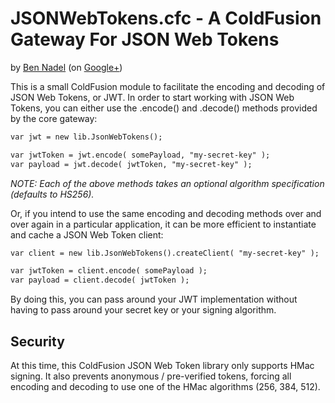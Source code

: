 
# JSONWebTokens.cfc - A ColdFusion Gateway For JSON Web Tokens

by [Ben Nadel][1] (on [Google+][2])

This is a small ColdFusion module to facilitate the encoding and decoding of JSON Web 
Tokens, or JWT. In order to start working with JSON Web Tokens, you can either use the
.encode() and .decode() methods provided by the core gateway:

```cfc
var jwt = new lib.JsonWebTokens();

var jwtToken = jwt.encode( somePayload, "my-secret-key" );
var payload = jwt.decode( jwtToken, "my-secret-key" );
```

_NOTE: Each of the above methods takes an optional algorithm specification (defaults 
to HS256)._

Or, if you intend to use the same encoding and decoding methods over and over again in
a particular application, it can be more efficient to instantiate and cache a JSON Web 
Token client:

```cfc
var client = new lib.JsonWebTokens().createClient( "my-secret-key" );

var jwtToken = client.encode( somePayload );
var payload = client.decode( jwtToken );
```

By doing this, you can pass around your JWT implementation without having to pass around
your secret key or your signing algorithm. 

## Security

At this time, this ColdFusion JSON Web Token library only supports HMac signing. It also
prevents anonymous / pre-verified tokens, forcing all encoding and decoding to use one of
the HMac algorithms (256, 384, 512).


[1]: http://www.bennadel.com
[2]: https://plus.google.com/108976367067760160494?rel=author

